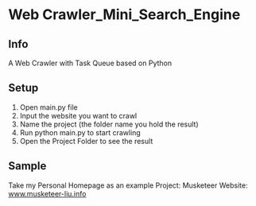 # Web Crawler_Mini_Search_Engine

## Info
A Web Crawler with Task Queue based on Python

## Setup
1. Open main.py file
2. Input the website you want to crawl
3. Name the project (the folder name you hold the result)
4. Run python main.py to start crawling
5. Open the Project Folder to see the result

## Sample
Take my Personal Homepage as an example
Project: Musketeer
Website: www.musketeer-liu.info